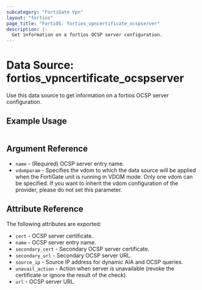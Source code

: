 ```yaml
---
subcategory: "FortiGate Vpn"
layout: "fortios"
page_title: "FortiOS: fortios_vpncertificate_ocspserver"
description: |-
  Get information on a fortios OCSP server configuration.
---
```


# Data Source: fortios_vpncertificate_ocspserver
Use this data source to get information on a fortios OCSP server configuration.


## Example Usage

```hcl

```

## Argument Reference

* `name` - (Required) OCSP server entry name.
* `vdomparam` - Specifies the vdom to which the data source will be applied when the FortiGate unit is running in VDOM mode. Only one vdom can be specified. If you want to inherit the vdom configuration of the provider, please do not set this parameter.

## Attribute Reference

The following attributes are exported:

* `cert` - OCSP server certificate.
* `name` - OCSP server entry name.
* `secondary_cert` - Secondary OCSP server certificate.
* `secondary_url` - Secondary OCSP server URL.
* `source_ip` - Source IP address for dynamic AIA and OCSP queries.
* `unavail_action` - Action when server is unavailable (revoke the certificate or ignore the result of the check).
* `url` - OCSP server URL.
